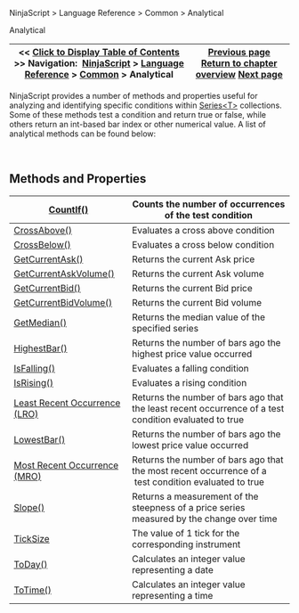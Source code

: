 ﻿


NinjaScript \> Language Reference \> Common \> Analytical






















Analytical







| \<\< [Click to Display Table of Contents](market_data.md) \>\> **Navigation:**     [NinjaScript](ninjascript-1.md) \> [Language Reference](language_reference_wip-1.md) \> [Common](common-1.md) \> Analytical | [Previous page](share-1.md) [Return to chapter overview](common-1.md) [Next page](approxcompare-1.md) |
| --- | --- |











NinjaScript provides a number of methods and properties useful for analyzing and identifying specific conditions within [Series\<T\>](seriest-1.md) collections. Some of these methods test a condition and return true or false, while others return an int\-based bar index or other numerical value. A list of analytical methods can be found below:


 


## Methods and Properties




| [CountIf()](countif-1.md) | Counts the number of occurrences of the test condition |
| --- | --- |
| [CrossAbove()](crossabove-1.md) | Evaluates a cross above condition |
| [CrossBelow()](crossbelow-1.md) | Evaluates a cross below condition |
| [GetCurrentAsk()](getcurrentask-1.md) | Returns the current Ask price |
| [GetCurrentAskVolume()](getcurrentaskvolume-1.md) | Returns the current Ask volume |
| [GetCurrentBid()](getcurrentbid-1.md) | Returns the current Bid price |
| [GetCurrentBidVolume()](getcurrentbidvolume-1.md) | Returns the current Bid volume |
| [GetMedian()](getmedian-1.md) | Returns the median value of the specified series |
| [HighestBar()](highestbar-1.md) | Returns the number of bars ago the highest price value occurred |
| [IsFalling()](falling-1.md) | Evaluates a falling condition |
| [IsRising()](rising-1.md) | Evaluates a rising condition |
| [Least Recent Occurrence (LRO)](least_recent_occurence_lro-1.md) | Returns the number of bars ago that the least recent occurrence of a test condition evaluated to true |
| [LowestBar()](lowestbar-1.md) | Returns the number of bars ago the lowest price value occurred |
| [Most Recent Occurrence (MRO)](most_recent_occurence_mro-1.md) | Returns the number of bars ago that the most recent occurrence of a  test condition evaluated to true |
| [Slope()](slope-1.md) | Returns a measurement of the steepness of a price series measured by the change over time |
| [TickSize](ticksize-1.md) | The value of 1 tick for the corresponding instrument |
| [ToDay()](today-1.md) | Calculates an integer value representing a date |
| [ToTime()](totime-1.md) | Calculates an integer value representing a time |









